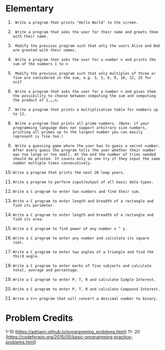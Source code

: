 # Elementary

1.   	Write a program that prints ‘Hello World’ to the screen.
2.   	Write a program that asks the user for their name and greets them with their name.
3.   	Modify the previous program such that only the users Alice and Bob are greeted with their names.
4.   	Write a program that asks the user for a number n and prints the sum of the numbers 1 to n
5.   	Modify the previous program such that only multiples of three or five are considered in the sum, e.g. 3, 5, 6, 9, 10, 12, 15 for n=17
6.   	Write a program that asks the user for a number n and gives them the possibility to choose between computing the sum and computing the product of 1,…,n.
7.   	Write a program that prints a multiplication table for numbers up to 12.
8.   	Write a program that prints all prime numbers. (Note: if your programming language does not support arbitrary size numbers, printing all primes up to the largest number you can easily represent is fine too.)
9.   	Write a guessing game where the user has to guess a secret number. After every guess the program tells the user whether their number was too large or too small. At the end the number of tries needed should be printed. It counts only as one try if they input the same number multiple times consecutively.
10.   	Write a program that prints the next 20 leap years.
11.   	Write a program to perform input/output of all basic data types.
12.   	Write a C program to enter two numbers and find their sum.
13.   	Write a C program to enter length and breadth of a rectangle and find its perimeter.
14.   	Write a C program to enter length and breadth of a rectangle and find its area.
15.   	Write a C program to find power of any number x ^ y.
16.   	Write a C program to enter any number and calculate its square root.
17.   	Write a C program to enter two angles of a triangle and find the third angle.
18.   	Write a C program to enter marks of five subjects and calculate total, average and percentage.
19.   	Write a C program to enter P, T, R and calculate Simple Interest.	
20.   	Write a C program to enter P, T, R and calculate Compound Interest.
21.     Write a C++ program that will convert a descimal number to binary.

# Problem Credits
1-10 (https://adriann.github.io/programming_problems.html)
11- 20 (https://codeforwin.org/2015/05/basic-programming-practice-problems.html)
